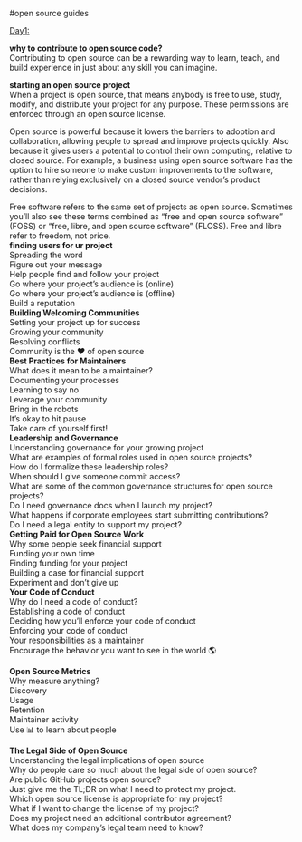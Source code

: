 #open source guides

[Day1:](https://opensource.guide/)  

**why to contribute to open source code?**    
Contributing to open source can be a rewarding way to learn, teach, and build experience in just about any skill you can imagine.

**starting an open source project**       
When a project is open source, that means anybody is free to use, study, modify, and distribute your project for any purpose. These permissions are enforced through an open source license.

Open source is powerful because it lowers the barriers to adoption and collaboration, allowing people to spread and improve projects quickly. Also because it gives users a potential to control their own computing, relative to closed source. For example, a business using open source software has the option to hire someone to make custom improvements to the software, rather than relying exclusively on a closed source vendor’s product decisions.

Free software refers to the same set of projects as open source. Sometimes you’ll also see these terms combined as “free and open source software” (FOSS) or “free, libre, and open source software” (FLOSS). Free and libre refer to freedom, not price.    
**finding users for ur project**       
Spreading the word  
Figure out your message   
Help people find and follow your project  
Go where your project’s audience is (online)   
Go where your project’s audience is (offline)  
Build a reputation         
**Building Welcoming Communities**   
Setting your project up for success  
Growing your community  
Resolving conflicts  
Community is the ❤️ of open source       
**Best Practices for Maintainers**     
What does it mean to be a maintainer?  
Documenting your processes    
Learning to say no     
Leverage your community    
Bring in the robots   
It’s okay to hit pause    
Take care of yourself first!     
**Leadership and Governance**       
Understanding governance for your growing project   
What are examples of formal roles used in open source projects?    
How do I formalize these leadership roles?   
When should I give someone commit access?   
What are some of the common governance structures for open source projects?    
Do I need governance docs when I launch my project?     
What happens if corporate employees start submitting contributions?     
Do I need a legal entity to support my project?                  
**Getting Paid for Open Source Work**                             
Why some people seek financial support                                     
Funding your own time                           
Finding funding for your project                        
Building a case for financial support                         
Experiment and don’t give up                 
**Your Code of Conduct**            
Why do I need a code of conduct?                           
Establishing a code of conduct                     
Deciding how you’ll enforce your code of conduct                                 
Enforcing your code of conduct                                   
Your responsibilities as a maintainer                  
Encourage the behavior you want to see in the world 🌎                       

**Open Source Metrics**                   
Why measure anything?                          
Discovery                     
Usage                             
Retention                 
Maintainer activity                                
Use 📊 to learn about people                    

**The Legal Side of Open Source**   
Understanding the legal implications of open source                            
Why do people care so much about the legal side of open source?                                      
Are public GitHub projects open source?                            
Just give me the TL;DR on what I need to protect my project.                                
Which open source license is appropriate for my project?                                   
What if I want to change the license of my project?                                 
Does my project need an additional contributor agreement?                           
What does my company’s legal team need to know?               

~~~~~~~~~~~~~~~~~~~~~~~~~~~~~~~~~~~~~~~~~~~~~~~~~~~~~~~~~~~~~~~~~~~~










